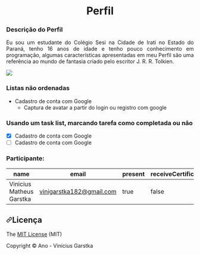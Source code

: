 <h1 align="center"> Perfil </h1> 


### Descrição do Perfil
<p align="justify"> Eu sou um estudante do Colégio Sesi na Cidade de Irati no Estado do Paraná, tenho 16 anos de idade e tenho pouco conhecimento em programação, algumas características apresentadas em meu Perfil são uma referência ao mundo de fantasia criado pelo escritor J. R. R. Tolkien.</p>

<img src="https://img.shields.io/static/v1?label=react&message=framework&color=blue&style=for-the-badge&logo=REACT"/>

### Listas não ordenadas
- Cadastro de conta com Google
    - Captura de avatar a partir do login ou registro com google

### Usando um task list, marcando tarefa como completada ou não  

- [X] Cadastro de conta com Google
- [ ] Cadastro de conta com Google

### Participante: 
|name|email|present|receiveCertificate|course|
| -------- | -------- | -------- |-------- | -------- |
|Vinicius Matheus Garstka|vinigarstka182@gmail.com|true|false|Bootcamp React|

<h2 dir="auto"><a id="user-content-licença" class="anchor" aria-hidden="true" href="#licença"><svg class="octicon octicon-link" viewBox="0 0 16 16" version="1.1" width="16" height="16" aria-hidden="true"><path fill-rule="evenodd" d="M7.775 3.275a.75.75 0 001.06 1.06l1.25-1.25a2 2 0 112.83 2.83l-2.5 2.5a2 2 0 01-2.83 0 .75.75 0 00-1.06 1.06 3.5 3.5 0 004.95 0l2.5-2.5a3.5 3.5 0 00-4.95-4.95l-1.25 1.25zm-4.69 9.64a2 2 0 010-2.83l2.5-2.5a2 2 0 012.83 0 .75.75 0 001.06-1.06 3.5 3.5 0 00-4.95 0l-2.5 2.5a3.5 3.5 0 004.95 4.95l1.25-1.25a.75.75 0 00-1.06-1.06l-1.25 1.25a2 2 0 01-2.83 0z"></path></svg></a>Licença</h2>
<p dir="auto">The <a href="">MIT License</a> (MIT)</p>
<p dir="auto">Copyright <g-emoji class="g-emoji" alias="copyright" fallback-src="https://github.githubassets.com/images/icons/emoji/unicode/00a9.png">©️</g-emoji> Ano - Vinicius Garstka</p>






